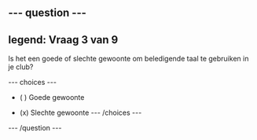 --- question ---
---
legend: Vraag 3 van 9
---

Is het een goede of slechte gewoonte om beledigende taal te gebruiken in je club?

--- choices ---
- ( ) Goede gewoonte

- (x) Slechte gewoonte --- /choices ---

--- /question ---
